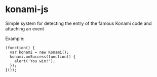 konami-js
=========

Simple system for detecting the entry of the famous Konami code and attaching an event

Example:

```
(function() {
  var konami = new Konami();
  konami.onSuccess(function() {
    alert('You win!');
  });
}());
```